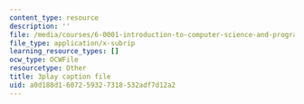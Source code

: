 ```yaml
---
content_type: resource
description: ''
file: /media/courses/6-0001-introduction-to-computer-science-and-programming-in-python-fall-2016/a0d188d1607259327318532adf7d12a2_vqn_yk5aFcI.srt
file_type: application/x-subrip
learning_resource_types: []
ocw_type: OCWFile
resourcetype: Other
title: 3play caption file
uid: a0d188d1-6072-5932-7318-532adf7d12a2
---
```

